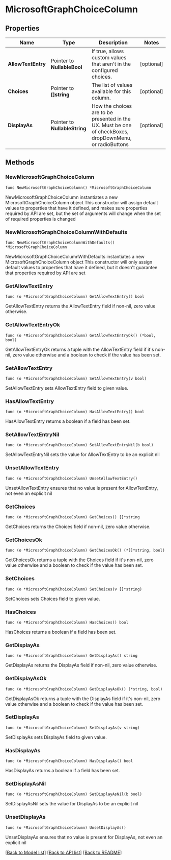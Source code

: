 # MicrosoftGraphChoiceColumn

## Properties

Name | Type | Description | Notes
------------ | ------------- | ------------- | -------------
**AllowTextEntry** | Pointer to **NullableBool** | If true, allows custom values that aren&#39;t in the configured choices. | [optional] 
**Choices** | Pointer to **[]string** | The list of values available for this column. | [optional] 
**DisplayAs** | Pointer to **NullableString** | How the choices are to be presented in the UX. Must be one of checkBoxes, dropDownMenu, or radioButtons | [optional] 

## Methods

### NewMicrosoftGraphChoiceColumn

`func NewMicrosoftGraphChoiceColumn() *MicrosoftGraphChoiceColumn`

NewMicrosoftGraphChoiceColumn instantiates a new MicrosoftGraphChoiceColumn object
This constructor will assign default values to properties that have it defined,
and makes sure properties required by API are set, but the set of arguments
will change when the set of required properties is changed

### NewMicrosoftGraphChoiceColumnWithDefaults

`func NewMicrosoftGraphChoiceColumnWithDefaults() *MicrosoftGraphChoiceColumn`

NewMicrosoftGraphChoiceColumnWithDefaults instantiates a new MicrosoftGraphChoiceColumn object
This constructor will only assign default values to properties that have it defined,
but it doesn't guarantee that properties required by API are set

### GetAllowTextEntry

`func (o *MicrosoftGraphChoiceColumn) GetAllowTextEntry() bool`

GetAllowTextEntry returns the AllowTextEntry field if non-nil, zero value otherwise.

### GetAllowTextEntryOk

`func (o *MicrosoftGraphChoiceColumn) GetAllowTextEntryOk() (*bool, bool)`

GetAllowTextEntryOk returns a tuple with the AllowTextEntry field if it's non-nil, zero value otherwise
and a boolean to check if the value has been set.

### SetAllowTextEntry

`func (o *MicrosoftGraphChoiceColumn) SetAllowTextEntry(v bool)`

SetAllowTextEntry sets AllowTextEntry field to given value.

### HasAllowTextEntry

`func (o *MicrosoftGraphChoiceColumn) HasAllowTextEntry() bool`

HasAllowTextEntry returns a boolean if a field has been set.

### SetAllowTextEntryNil

`func (o *MicrosoftGraphChoiceColumn) SetAllowTextEntryNil(b bool)`

 SetAllowTextEntryNil sets the value for AllowTextEntry to be an explicit nil

### UnsetAllowTextEntry
`func (o *MicrosoftGraphChoiceColumn) UnsetAllowTextEntry()`

UnsetAllowTextEntry ensures that no value is present for AllowTextEntry, not even an explicit nil
### GetChoices

`func (o *MicrosoftGraphChoiceColumn) GetChoices() []*string`

GetChoices returns the Choices field if non-nil, zero value otherwise.

### GetChoicesOk

`func (o *MicrosoftGraphChoiceColumn) GetChoicesOk() (*[]*string, bool)`

GetChoicesOk returns a tuple with the Choices field if it's non-nil, zero value otherwise
and a boolean to check if the value has been set.

### SetChoices

`func (o *MicrosoftGraphChoiceColumn) SetChoices(v []*string)`

SetChoices sets Choices field to given value.

### HasChoices

`func (o *MicrosoftGraphChoiceColumn) HasChoices() bool`

HasChoices returns a boolean if a field has been set.

### GetDisplayAs

`func (o *MicrosoftGraphChoiceColumn) GetDisplayAs() string`

GetDisplayAs returns the DisplayAs field if non-nil, zero value otherwise.

### GetDisplayAsOk

`func (o *MicrosoftGraphChoiceColumn) GetDisplayAsOk() (*string, bool)`

GetDisplayAsOk returns a tuple with the DisplayAs field if it's non-nil, zero value otherwise
and a boolean to check if the value has been set.

### SetDisplayAs

`func (o *MicrosoftGraphChoiceColumn) SetDisplayAs(v string)`

SetDisplayAs sets DisplayAs field to given value.

### HasDisplayAs

`func (o *MicrosoftGraphChoiceColumn) HasDisplayAs() bool`

HasDisplayAs returns a boolean if a field has been set.

### SetDisplayAsNil

`func (o *MicrosoftGraphChoiceColumn) SetDisplayAsNil(b bool)`

 SetDisplayAsNil sets the value for DisplayAs to be an explicit nil

### UnsetDisplayAs
`func (o *MicrosoftGraphChoiceColumn) UnsetDisplayAs()`

UnsetDisplayAs ensures that no value is present for DisplayAs, not even an explicit nil

[[Back to Model list]](../README.md#documentation-for-models) [[Back to API list]](../README.md#documentation-for-api-endpoints) [[Back to README]](../README.md)


